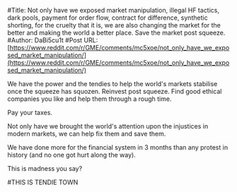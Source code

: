 #Title: Not only have we exposed market manipulation, illegal HF tactics, dark pools, payment for order flow, contract for difference, synthetic shorting, for the cruelty that it is, we are also changing the market for the better and making the world a better place. Save the market post squeeze.
#Author: DaBi5cu1t
#Post URL: [https://www.reddit.com/r/GME/comments/mc5xoe/not_only_have_we_exposed_market_manipulation/](https://www.reddit.com/r/GME/comments/mc5xoe/not_only_have_we_exposed_market_manipulation/)


We have the power and the tendies to help the world's markets stabilise once the squeeze has squozen. Reinvest post squeeze. Find good ethical companies you like and help them through a rough time.

Pay your taxes.

Not only have we brought the world's attention upon the injustices in modern markets, we can help fix them and save them.

We have done more for the financial system in 3 months than any protest in history (and no one got hurt along the way).

This is madness you say?

#THIS IS TENDIE TOWN